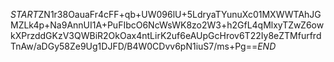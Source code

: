 $START$ZN1r38OauaFr4cFF+qb+UW096lU+5LdryaTYunuXc01MXWWTAhJGMZLk4p+Na9AnnUI1A+PuFIbcO6NcWsWK8zo2W3+h2GfL4qMlxyTZwZ6owkXPrzddGKzV3QWBiR2OkOax4ntLirK2uf6eAUpGcHrov6T22Iy8eZTMfurfrdTnAw/aDGy58Ze9Ug1DJFD/B4W0CDvv6pN1iuS7/ms+Pg==$END$